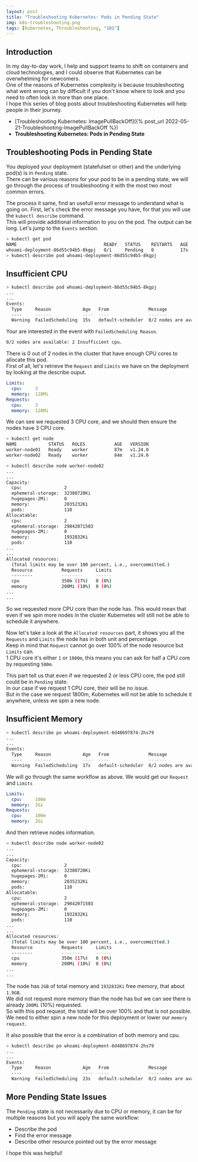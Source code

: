 ```yaml
---
layout: post
title: "Troubleshooting Kubernetes: Pods in Pending State"
img: k8s-troubleshooting.png
tags: [Kubernetes, Throubleshooting, "101"]
---
```


## __Introduction__

In my day-to-day work, I help and support teams to shift on containers and cloud technologies, and I could observe that Kubernetes can be overwhelming for newcomers.  
One of the reasons of Kubernetes complexity is because troubleshooting what went wrong can by difficult if you don't know where to look and you need to often look in more than one place.  
I hope this series of blog posts about troubleshooting Kubernetes will help people in their journey.

- [Troubleshooting Kubernetes: ImagePullBackOff]({% post_url 2022-05-21-Troubleshooting-ImagePullBackOff %})
- __Troubleshooting Kubernetes: Pods in Pending State__

## __Troubleshooting Pods in Pending State__

You deployed your deployment (statefulset or other) and the underlying pod(s) is in `Pending` state.  
There can be various reasons for your pod to be in a pending state, we will go through the process of troubleshooting it with the most two most common errors.

The process it same, find an usefull error message to understand what is going on.
First, let's check the error message you have, for that you will use the `kubectl describe` command.  
This will provide additional information to you on the pod. The output can be long. Let's jump to the `Events` section.

```sh
> kubectl get pod
NAME                                 READY   STATUS    RESTARTS   AGE
whoami-deployment-86d55c94b5-8kgpj   0/1     Pending   0          17s
> kubectl describe pod whoami-deployment-86d55c94b5-8kgpj
```

## __Insufficient CPU__

```sh
> kubectl describe pod whoami-deployment-86d55c94b5-8kgpj
...
...
Events:
  Type     Reason            Age   From               Message
  ----     ------            ----  ----               -------
  Warning  FailedScheduling  15s   default-scheduler  0/2 nodes are available: 2 Insufficient cpu.
```

Your are interested in the event with `FailedScheduling Reason`.
```sh
0/2 nodes are available: 2 Insufficient cpu.
```
There is 0 out of 2 nodes in the cluster that have enough CPU cores to allocate this pod.  
First of all, let's retrieve the `Request` and `Limits` we have on the deployment by looking at the describe ouput.  
```yaml
Limits:
  cpu:     3
  memory:  128Mi
Requests:
  cpu:     3
  memory:  128Mi
```
We can see we requested 3 CPU core, and we should then ensure the nodes have 3 CPU core.
```sh
> kubectl get node
NAME            STATUS   ROLES           AGE   VERSION
worker-node01   Ready    worker          87m   v1.24.0
worker-node02   Ready    worker          84m   v1.24.0

> kubectl describe node worker-node02
...
...
Capacity:
  cpu:                2
  ephemeral-storage:  32380720Ki
  hugepages-2Mi:      0
  memory:             2035232Ki
  pods:               110
Allocatable:
  cpu:                2
  ephemeral-storage:  29842071503
  hugepages-2Mi:      0
  memory:             1932832Ki
  pods:               110
...
...
Allocated resources:
  (Total limits may be over 100 percent, i.e., overcommitted.)
  Resource           Requests     Limits
  --------           --------     ------
  cpu                350m (17%)   0 (0%)
  memory             200Mi (10%)  0 (0%)
...
...
```
So we requested more CPU core than the node has. This would mean that even if we spin more nodes in the cluster Kubernetes will still not be able to schedule it anywhere.

Now let's take a look at the `Allocated resources` part, it shows you all the `Requests` and `Limits` the node has in both unit and percentage.  
Keep in mind that `Request` cannot go over 100% of the node resource but `Limits` can.  
1 CPU core it's either `1` or `1000m`, this means you can ask for half a CPU core by requesting `500m`.

This part tell us that even if we requested 2 or less CPU core, the pod still could be in `Pending` state.  
In our case if we request 1 CPU core, their will be no issue.  
But in the case we request 1800m, Kubernetes will not be able to schedule it anywhere, unless we spin a new node.

## __Insufficient Memory__

```sh
> kubectl describe po whoami-deployment-6d48697874-2hs79
...
...
Events:
  Type     Reason            Age   From               Message
  ----     ------            ----  ----               -------
  Warning  FailedScheduling  17s   default-scheduler  0/2 nodes are available: 2 Insufficient memory.
```
We will go through the same workflow as above.
We would get our `Request` and `Limits`
```yaml
Limits:
  cpu:     100m
  memory:  2Gi
Requests:
  cpu:     100m
  memory:  2Gi
```
And then retrieve nodes information.
```sh
> kubectl describe node worker-node02
...
...
Capacity:
  cpu:                2
  ephemeral-storage:  32380720Ki
  hugepages-2Mi:      0
  memory:             2035232Ki
  pods:               110
Allocatable:
  cpu:                2
  ephemeral-storage:  29842071503
  hugepages-2Mi:      0
  memory:             1932832Ki
  pods:               110
...
...
Allocated resources:
  (Total limits may be over 100 percent, i.e., overcommitted.)
  Resource           Requests     Limits
  --------           --------     ------
  cpu                350m (17%)   0 (0%)
  memory             200Mi (10%)  0 (0%)
...
...
```
The node has `2GB` of total memory and `1932832Ki` free memory, that about `1.9GB`.  
We did not request more memory than the node has but we can see there is already `200Mi` (10%) requested.  
So with this pod request, the total will be over 100% and that is not possible.
We need to either spin a new node for this deployment or lower our `memory request`.

It also possible that the error is a combination of both memory and cpu.
```sh
> kubectl describe po whoami-deployment-6d48697874-2hs79
...
...
Events:
  Type     Reason            Age   From               Message
  ----     ------            ----  ----               -------
  Warning  FailedScheduling  23s   default-scheduler  0/2 nodes are available: 2 Insufficient cpu, 2 Insufficient memory.
```

## __More Pending State Issues__

The `Pending` state is not necessarily due to CPU or memory, it can be for multiple reasons but you will apply the same workflow:
- Describe the pod
- Find the error message
- Describe other resource pointed out by the error message

I hope this was helpful!